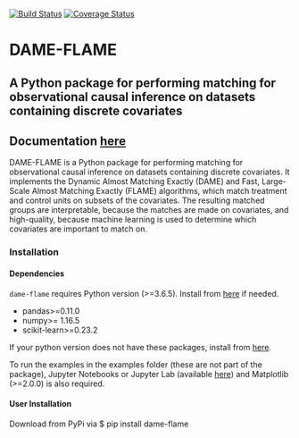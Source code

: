 [![Build Status](https://travis-ci.com/almost-matching-exactly/DAME-FLAME-Python-Package.svg?branch=master)](https://travis-ci.com/almost-matching-exactly/DAME-FLAME-Python-Package)
[![Coverage Status](https://coveralls.io/repos/github/almost-matching-exactly/DAME-FLAME-Python-Package/badge.svg)](https://coveralls.io/github/almost-matching-exactly/DAME-FLAME-Python-Package)

<!-- Comment hi.  -->
# DAME-FLAME
A Python package for performing matching for observational causal inference on datasets containing discrete covariates
--------------------------------------------------

## Documentation [here](https://almost-matching-exactly.github.io/DAME-FLAME-Python-Package/)

DAME-FLAME is a Python package for performing matching for observational causal inference on datasets containing discrete covariates. It implements the Dynamic Almost Matching Exactly (DAME) and Fast, Large-Scale Almost Matching Exactly (FLAME) algorithms, which match treatment and control units on subsets of the covariates. The resulting matched groups are interpretable, because the matches are made on covariates, and high-quality, because machine learning is used to determine which covariates are important to match on.

### Installation

#### Dependencies
`dame-flame` requires Python version (>=3.6.5). Install from [here](https://www.python.org/downloads/) if needed.

- pandas>=0.11.0
- numpy>= 1.16.5
- scikit-learn>=0.23.2


If your python version does not have these packages, install from [here](https://packaging.python.org/tutorials/installing-packages/).

To run the examples in the examples folder (these are not part of the package), Jupyter Notebooks or Jupyter Lab (available [here](https://jupyter.org/install)) and Matplotlib (>=2.0.0) is also required.

#### User Installation

Download from PyPi via
$ pip install dame-flame

